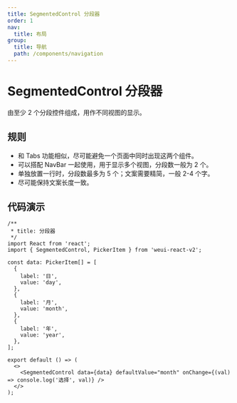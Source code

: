 ```yaml
---
title: SegmentedControl 分段器
order: 1
nav:
  title: 布局
group:
  title: 导航
  path: /components/navigation
---
```


# SegmentedControl 分段器

由至少 2 个分段控件组成，用作不同视图的显示。

## 规则

- 和 Tabs 功能相似，尽可能避免一个页面中同时出现这两个组件。
- 可以搭配 NavBar 一起使用，用于显示多个视图，分段数一般为 2 个。
- 单独放置一行时，分段数最多为 5 个；文案需要精简，一般 2-4 个字。
- 尽可能保持文案长度一致。

## 代码演示

```tsx
/**
 * title: 分段器
 */
import React from 'react';
import { SegmentedControl, PickerItem } from 'weui-react-v2';

const data: PickerItem[] = [
  {
    label: '日',
    value: 'day',
  },
  {
    label: '月',
    value: 'month',
  },
  {
    label: '年',
    value: 'year',
  },
];

export default () => (
  <>
    <SegmentedControl data={data} defaultValue="month" onChange={(val) => console.log('选择', val)} />
  </>
);
```

<API src="../../../src/SegmentedControl/index.tsx"></API>
